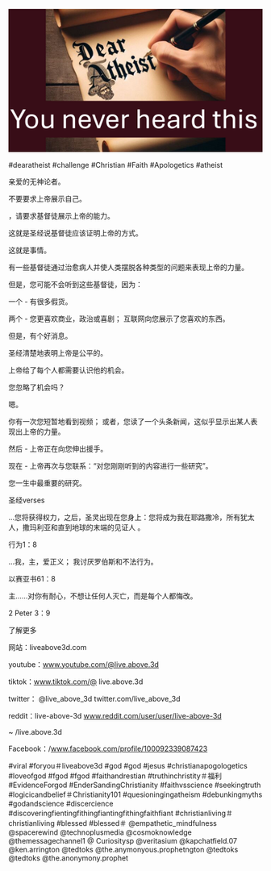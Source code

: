 ![Video cover image](../cover.jpg "cover photo")

#dearatheist #challenge #Christian #Faith #Apologetics #atheist

亲爱的无神论者。

不要要求上帝展示自己。

，请要求基督徒展示上帝的能力。

这就是圣经说基督徒应该证明上帝的方式。

这就是事情。

有一些基督徒通过治愈病人并使人类摆脱各种类型的问题来表现上帝的力量。

但是，您可能不会听到这些基督徒，因为：

一个 - 有很多假货。

两个 - 您更喜欢商业，政治或喜剧； 互联网向您展示了您喜欢的东西。

但是，有个好消息。

圣经清楚地表明上帝是公平的。

上帝给了每个人都需要认识他的机会。

您忽略了机会吗？

嗯。

你有一次您短暂地看到视频； 或者，您读了一个头条新闻，这似乎显示出某人表现出上帝的力量。

然后 - 上帝正在向您伸出援手。

现在 - 上帝再次与您联系：“对您刚刚听到的内容进行一些研究”。

您一生中最重要的研究。


圣经verses

...您将获得权力，之后，圣灵出现在您身上：您将成为我在耶路撒冷，所有犹太人，撒玛利亚和直到地球的末端的见证人 。

行为1：8

…我，主，爱正义； 我讨厌罗伯斯和不法行为。

以赛亚书61：8

主……对你有耐心，不想让任何人灭亡，而是每个人都悔改。

2 Peter 3：9

了解更多

网站：liveabove3d.com

youtube：www.youtube.com/@live.above.3d

tiktok：www.tiktok.com/@ live.above.3d

twitter： @live_above_3d twitter.com/live_above_3d

reddit：live-above-3d www.reddit.com/user/user/live-above-3d

~ /live.above.3d

Facebook：/www.facebook.com/profile/100092339087423

#viral #foryou＃liveabove3d #god #god #jesus #christianapogologetics #loveofgod #fgod #fgod #faithandrestian #truthinchristity＃福利 #EvidenceForgod #EnderSandingChristianity #faithvsscience #seekingtruth #logicicandbelief＃Christianity101 #quesioningingatheism #debunkingmyths #godandscience #discercience #discoveringfientingfithingfiantingfithingfaithfiant #christianliving＃christianliving #blessed #blessed＃ @empathetic_mindfulness @spacerewind @technoplusmedia @cosmoknowledge @themessagechannel1 @ Curiositysp @veritasium @kapchatfield.07 @ken.arrington @tedtoks @the.anymonyous.prophetngton @tedtoks @tedtoks @the.anonymony.prophet
